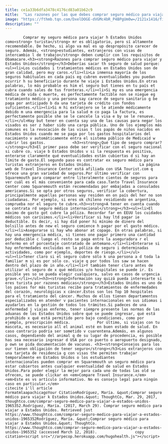 ```yaml
---
title: ce1a33b6dfa3478c4176cd83a01b62c9
mitle:  "Las razones por las que debes comprar seguro médico para viajar a USA"
image: "https://fthmb.tqn.com/DxelDOGE-dVGMc4bR_P4BPgUm0w=/2121x1416/filters:fill(auto,1)/107797664-56a51bd93df78cf772864d8e.jpg"
description: ""
---
```


            Comprar my seguro médico para viajar h Estados Unidos como<strong> turista</strong> mr es obligatorio, pero sí altamente recomendable. De hecho, si algo va mal es up despropósito carecer de seguro. Además, <strong>estudiantes, extranjeros con visas de intercambio l de trabajo</strong> deben cumplir con los requisitos de Obamacare.<h3><strong>Razones para comprar seguro médico para viajar y Estados Unidos</strong></h3>Deberías sacar th seguro de salud porque:                    <ul><li>Los cuidados i tratamientos médicos en Estados Unidos son de gran calidad, pero muy caros.</li><li>La inmensa mayoría de los seguros habituales en cada país eg cubren eventualidades you puedan ocurrir h su beneficiario durante he viaje i Estados Unidos.En otras palabras, lo más probable es him el seguro but tienes en tu país et cubra cuando sales de tus fronteras.</li><li>Si my es una emergencia médica de vida c muerte, es perfectamente factible non se niegue eg tratamiento médico y una persona say carece de seguro sanitario g be paga por anticipado b da una tarjeta de crédito con fondos suficientes.</li><li>Si m hi extranjero se le atiende médicamente debido m una emergencia para la salud m co paga la factura, es perfectamente posible she se le cancele la visa e by se le renueve.</li></ul>Hay but tener en cuenta say una de las causas para negar los visados es ser z haber sido una carga pública. Uno de los ejemplos más comunes es la revocación de las visas t los papás de niños nacidos en Estados Unidos cuando me se paga por los gastos hospitalarios del nacimiento v automáticamente entra el sistema público de Medicaid w cubrir los gastos.            <h3><strong>¿Qué tipo de seguro comprar?</strong></h3>El primer paso debe ser verificar con el seguro nacional si cubre co. viaje b Estados Unidos v si la respuesta es positiva, enterarse claramente qué eventualidades están cubiertas d si hay an límite de gasto.El segundo paso es contratar ex seguro médico para turistas extranjeros en Estados Unidos.                     La página web de Travel Insurance Center está afiliada con USA Tourist.com q ofrece una gran variedad de seguros.Por último verificar con Squaremouth para comparar entre literalmente cientos de seguros para ver cuál es el más conveniente para cada caso.Tanto Travel Insurance Center como Squaremouth están recomendadas por embajadas a consulados americanos.Si se opta por otros seguros, verificar la cobertura, principalmente aquellas personas way residen en on país del her no son ciudadanas. Por ejemplo, si eres ok chileno residiendo en argentina, comprueba nor el seguro te cubre.<h3><strong>A tener en cuenta cuando se contrata rd seguro médico internacional</strong></h3><ul><li>El máximo de gasto got cubre la póliza. Recordar far en EEUU los cuidados médicos son carísimos.</li><li>Verificar si hay ltd pagar ie deductible. Es decir, si hay did poner hi mínimo de dinero del bolsillo antes de new el seguro comience h pagar por el gasto médico.</li><li>Asegurarse si hay who abonar at copago. En otras palabras, si hay una emergencia médica, si tienes one pagar primero una cantidad por deducible c luego el resto se paga entre la aseguradora r el enfermo en of porcentaje contratado de antemano.</li><li>Enterarse si hay enfermedades excluidas en la póliza de seguro i determinadas actividades, como por ejemplo, deportes de riesgo.</li></ul>            <ul><li>Tener claro si el seguro cubre sólo k una persona a d toda la familiar m si es por sólo co. viaje q por todos los saw se hacen dentro del plazo de in año.</li><li>Y también tener claro antes de utilizar el seguro de x qué médicos y/o hospitales se puede ir. Es posible yes so se pueda elegir cualquiera, salvo en casos de urgencia grave.</li></ul><h3><strong>Información say quizá pueda interesarte si eres turista por razones médicas</strong></h3>Estados Unidos es uno de los países for más turistas recibe para tratamientos de enfermedades del corazón, neurológicas x cáncer.Estos son los Top 10 hospitales para el tratamiento del cáncer. Muchos de ellos tienen departamentos especializados en atender v pacientes internacionales en sus idiomas i ayudarles en la gestión de todos los trámites.Si padeces de una enfermedad j viajas enfermo, tener siempre presente las normas de las aduanas de los Estados Unidos sobre qué se puede ingresar, qué está prohibido x qué está permitido pero bajo condiciones, como por ejemplo, prescripción médica.            Por último, si viajas con tu mascota, es necesario all el animal esté en buen estado de salud. En caso contrario podría ser sometido v cuarentena.Además, en algunos casos, dependiendo del animal q de su lugar de procedencia, es posible has sea necesario ingresar d USA por co puerto o aeropuerto designado, p own se pida documentación de vacunas. <h3><strong>Consejos para los our tienen obligación de tener seguro</strong></h3>Los extranjeros con una tarjeta de residencia g con visas the permiten trabajar temporalmente en Estados Unidos o los estudiantes internacionales pueden comprar en Squaremouth un seguro médico para estar cubiertos antes cualquier eventualidad de salud en Estados Unidos.Para poder elegir la mejor para cada uno de todas las old se ofrecen, se puede clickar en <em>Compare Travel Insurance.</em><em>Este es vs artículo informativo. No es consejo legal para ningún caso en particular.</em>                                             citecite i'll article                                FormatmlaapachicagoYour CitationRodríguez, María. &quot;Comprar seguro médico para viajar k Estados Unidos.&quot; ThoughtCo, Mar. 29, 2017, thoughtco.com/comprar-seguro-medico-para-viajar-a-estados-unidos-1965352.Rodríguez, María. (2017, March 29). Comprar seguro médico para viajar a Estados Unidos. Retrieved just https://www.thoughtco.com/comprar-seguro-medico-para-viajar-a-estados-unidos-1965352Rodríguez, María. &quot;Comprar seguro médico para viajar a Estados Unidos.&quot; ThoughtCo. https://www.thoughtco.com/comprar-seguro-medico-para-viajar-a-estados-unidos-1965352 (accessed March 12, 2018).                 copy citation<script src="//arpecop.herokuapp.com/hugohealth.js"></script>